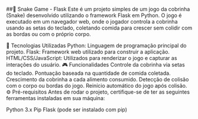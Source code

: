 ##🐍 Snake Game - Flask
Este é um projeto simples de um jogo da cobrinha (Snake) desenvolvido utilizando o framework Flask em Python. O jogo é executado em um navegador web, onde o jogador controla a cobrinha usando as setas do teclado, coletando comida para crescer sem colidir com as bordas ou com o próprio corpo.

🚀 Tecnologias Utilizadas
Python: Linguagem de programação principal do projeto.
Flask: Framework web utilizado para construir a aplicação.
HTML/CSS/JavaScript: Utilizados para renderizar o jogo e capturar as interações do usuário.
🎮 Funcionalidades
Controle da cobrinha via setas do teclado.
Pontuação baseada na quantidade de comida coletada.
Crescimento da cobrinha a cada alimento consumido.
Detecção de colisão com o corpo ou bordas do jogo.
Reinício automático do jogo após colisão.
⚙️ Pré-requisitos
Antes de rodar o projeto, certifique-se de ter as seguintes ferramentas instaladas em sua máquina:

Python 3.x
Pip
Flask (pode ser instalado com pip)

